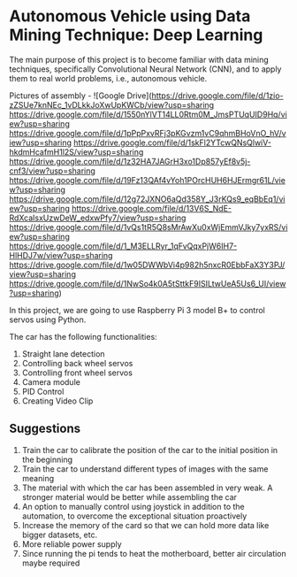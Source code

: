 # Autonomous Vehicle using Data Mining Technique: Deep Learning

The main purpose of this project is to become familiar with data mining techniques, specifically Convolutional Neural Network (CNN), and to apply them to real world problems, i.e., autonomous vehicle.

Pictures of assembly - ![Google Drive](https://drive.google.com/file/d/1zio-zZSUe7knNEc_1vDLkkJoXwUpKWCb/view?usp=sharing
https://drive.google.com/file/d/1550nYlVT14LL0Rtm0M_JmsPTUqUID9Hq/view?usp=sharing
https://drive.google.com/file/d/1pPpPxvRFj3pKGvzm1vC9qhmBHoVnO_hV/view?usp=sharing
https://drive.google.com/file/d/1skFl2YTcwQNsQlwiV-hkdmHcafmH1l2S/view?usp=sharing
https://drive.google.com/file/d/1z32HA7JAGrH3xo1Dp857yEf8v5j-cnf3/view?usp=sharing
https://drive.google.com/file/d/19Fz13QAf4vYoh1POrcHUH6HJErmgr61L/view?usp=sharing
https://drive.google.com/file/d/12g72JXNO6aQd358Y_J3rKQs9_eqBbEq1/view?usp=sharing
https://drive.google.com/file/d/13V6S_NdE-RdXcaIsxUzwDeW_edxwPfy7/view?usp=sharing
https://drive.google.com/file/d/1vQs1tR5Q8sMrAwXu0xWjEmmVJky7yxRS/view?usp=sharing
https://drive.google.com/file/d/1_M3ELLRyr_1qFvQqxPjW6IH7-HlHDJ7w/view?usp=sharing
https://drive.google.com/file/d/1w05DWWbVi4p982h5nxcR0EbbFaX3Y3PJ/view?usp=sharing
https://drive.google.com/file/d/1NwSo4k0A5tSttkF9ISILtwUeA5Us6_UI/view?usp=sharing)

In this project, we are going to use Raspberry Pi 3 model B+ to control servos using 
Python. 

The car has the following functionalities:
1. Straight lane detection
2. Controlling back wheel servos
3. Controlling front wheel servos
4. Camera module
5. PID Control
6. Creating Video Clip

## Suggestions

1.  Train the car to calibrate the position of the car to the initial position in the beginning
2.  Train the car to understand different types of images with the same meaning
3.  The material with which the car has been assembled in very weak. A stronger material would be better while assembling the car
4.  An option to manually control using joystick in addition to the automation, to overcome the exceptional situation proactively
5.  Increase the memory of the card so that we can hold more data like bigger datasets, etc.
6.  More reliable power supply
7.  Since running the pi tends to heat the motherboard, better air circulation maybe required


